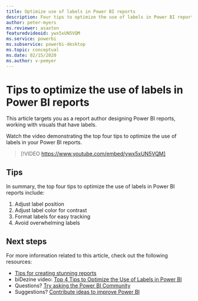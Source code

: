 ```yaml
---
title: Optimize use of labels in Power BI reports
description: Four tips to optimize the use of labels in Power BI report visuals, in Power BI Desktop or the Power BI service.
author: peter-myers
ms.reviewer: asaxton
featuredvideoid: ywx5xUN5VQM
ms.service: powerbi
ms.subservice: powerbi-desktop
ms.topic: conceptual
ms.date: 02/15/2020
ms.author: v-pemyer
---
```


# Tips to optimize the use of labels in Power BI reports

This article targets you as a report author designing Power BI reports, working with visuals that have labels.

Watch the video demonstrating the top four tips to optimize the use of labels in your Power BI reports.

> [!VIDEO https://www.youtube.com/embed/ywx5xUN5VQM]

## Tips

In summary, the top four tips to optimize the use of labels in Power BI reports include:

1. Adjust label position
1. Adjust label color for contrast
1. Format labels for easy tracking
1. Avoid overwhelming labels

## Next steps

For more information related to this article, check out the following resources:

- [Tips for creating stunning reports](../power-bi-reports-tips-and-tricks-for-creating.md)
- biDezine video: [Top 4 Tips to Optimize the Use of Labels in Power BI](https://www.youtube.com/watch?v=ywx5xUN5VQM)
- Questions? [Try asking the Power BI Community](https://community.powerbi.com/)
- Suggestions? [Contribute ideas to improve Power BI](https://ideas.powerbi.com)
